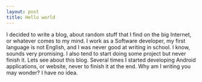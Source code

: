```yaml
---
layout: post
title: Hello world
---
```

I decided to write a blog, about random stuff that I find on the big Internet, or whatever comes to my mind. 
I work as a Software developer, my first language is not English, and I was never good at writing in school. I know, sounds very promising. 
I also tend to start doing some project but never finish it. Lets see about this blog. Several times I started developing Android applications, or website, never to finish it at the end.
Why am I writing you may wonder? I have no idea.

